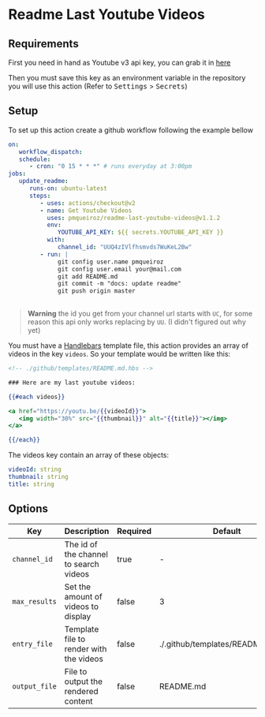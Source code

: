 # Readme Last Youtube Videos

## Requirements

First you need in hand as Youtube v3 api key, you can grab it in [here][youtube-api-key]

Then you must save this key as an environment variable in the repository you will use this action (Refer to <kbd>Settings</kbd> > <kbd>Secrets</kbd>)

## Setup

To set up this action create a github workflow following the example bellow

```yaml
on:
   workflow_dispatch:
   schedule:
      - cron: "0 15 * * *" # runs everyday at 3:00pm
jobs:
   update_readme:
      runs-on: ubuntu-latest
      steps:
         - uses: actions/checkout@v2
         - name: Get Youtube Videos
           uses: pmqueiroz/readme-last-youtube-videos@v1.1.2
           env:
              YOUTUBE_API_KEY: ${{ secrets.YOUTUBE_API_KEY }}
           with:
              channel_id: "UUQ4zIVlfhsmvds7WuKeL2Bw"
         - run: |
              git config user.name pmqueiroz
              git config user.email your@mail.com
              git add README.md
              git commit -m "docs: update readme"
              git push origin master
         
```

> **Warning** the id you get from your channel url starts with `UC`, for some reason this api only works replacing by `UU`. (I didn't figured out why yet)

You must have a [Handlebars][handlebars] template file, this action provides an array of videos in the key `videos`. So your template would be written like this:

```hbs
<!-- ./github/templates/README.md.hbs -->

### Here are my last youtube videos:

{{#each videos}}

<a href="https://youtu.be/{{videoId}}">
   <img width="30%" src="{{thumbnail}}" alt="{{title}}"></img>
</a>

{{/each}}
```

The videos key contain an array of these objects:

```yaml
videoId: string
thumbnail: string
title: string
```

## Options

| Key | Description | Required | Default |
| --- | ----------- | -------- | ------- |
| `channel_id` | The id of the channel to search videos | true | - |
| `max_results` | Set the amount of videos to display | false | 3 |
| `entry_file` | Template file to render with the videos | false | ./.github/templates/README.md.hbs |
| `output_file` | File to output the rendered content | false | README.md |

<!-- VARS -->

[youtube-api-key]: https://developers.google.com/youtube/v3
[handlebars]: https://handlebarsjs.com/
